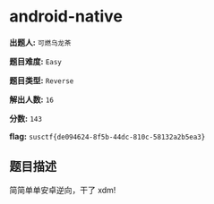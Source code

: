 
# android-native

**出题人:** `可燃乌龙茶`

**题目难度:** `Easy`

**题目类型:** `Reverse`

**解出人数:** `16`

**分数:** `143`

**flag:** `susctf{de094624-8f5b-44dc-810c-58132a2b5ea3}`

## 题目描述

简简单单安卓逆向，干了 xdm!


            